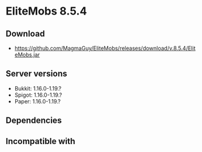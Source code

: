 # EliteMobs 8.5.4

## Download
- https://github.com/MagmaGuy/EliteMobs/releases/download/v.8.5.4/EliteMobs.jar

## Server versions
- Bukkit: 1.16.0-1.19.?
- Spigot: 1.16.0-1.19.?
- Paper: 1.16.0-1.19.?

## Dependencies

## Incompatible with